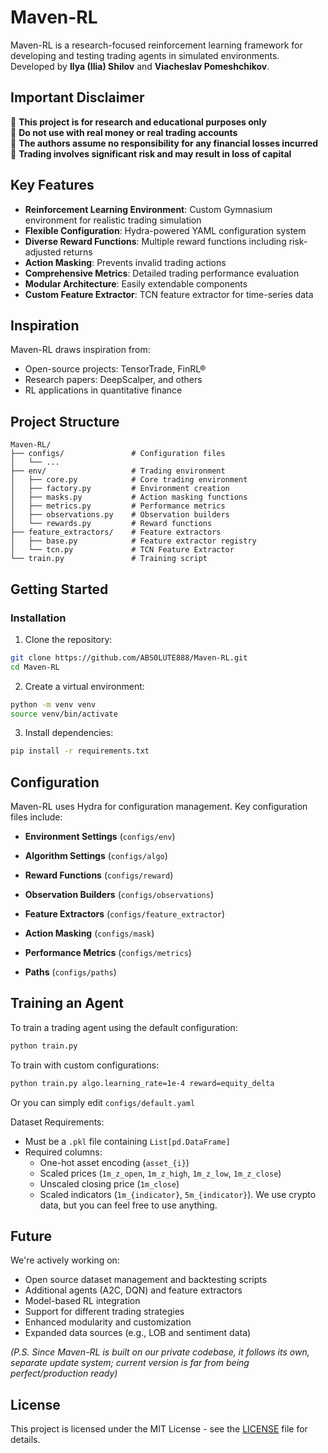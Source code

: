 # Maven-RL
Maven-RL is a research-focused reinforcement learning framework for developing and testing trading agents in simulated
environments. Developed by **Ilya (Ilia) Shilov** and **Viacheslav Pomeshchikov**.

## Important Disclaimer

🚫 **This project is for research and educational purposes only**  
🚫 **Do not use with real money or real trading accounts**  
🚫 **The authors assume no responsibility for any financial losses incurred**  
🚫 **Trading involves significant risk and may result in loss of capital**

## Key Features

- **Reinforcement Learning Environment**: Custom Gymnasium environment for realistic trading simulation
- **Flexible Configuration**: Hydra-powered YAML configuration system
- **Diverse Reward Functions**: Multiple reward functions including risk-adjusted returns
- **Action Masking**: Prevents invalid trading actions
- **Comprehensive Metrics**: Detailed trading performance evaluation
- **Modular Architecture**: Easily extendable components
- **Custom Feature Extractor**: TCN feature extractor for time-series data

## Inspiration

Maven-RL draws inspiration from:

- Open-source projects: TensorTrade, FinRL®
- Research papers: DeepScalper, and others
- RL applications in quantitative finance

## Project Structure

```
Maven-RL/
├── configs/               # Configuration files
│   └── ...
├── env/                   # Trading environment
│   ├── core.py            # Core trading environment
│   ├── factory.py         # Environment creation
│   ├── masks.py           # Action masking functions
│   ├── metrics.py         # Performance metrics
│   ├── observations.py    # Observation builders
│   └── rewards.py         # Reward functions
├── feature_extractors/    # Feature extractors
│   ├── base.py            # Feature extractor registry
│   └── tcn.py             # TCN Feature Extractor
└── train.py               # Training script
```

## Getting Started

### Installation

1. Clone the repository:

```bash
git clone https://github.com/ABS0LUTE888/Maven-RL.git
cd Maven-RL
```

2. Create a virtual environment:

```bash
python -m venv venv
source venv/bin/activate
```

3. Install dependencies:

```bash
pip install -r requirements.txt
```

## Configuration

Maven-RL uses Hydra for configuration management. Key configuration files include:

- **Environment Settings** (`configs/env`)

- **Algorithm Settings** (`configs/algo`)

- **Reward Functions** (`configs/reward`)

- **Observation Builders** (`configs/observations`)

- **Feature Extractors** (`configs/feature_extractor`)

- **Action Masking** (`configs/mask`)

- **Performance Metrics** (`configs/metrics`)

- **Paths** (`configs/paths`)

## Training an Agent

To train a trading agent using the default configuration:

```bash
python train.py
```

To train with custom configurations:

```bash
python train.py algo.learning_rate=1e-4 reward=equity_delta
```

Or you can simply edit `configs/default.yaml`

Dataset Requirements:

- Must be a `.pkl` file containing `List[pd.DataFrame]`
- Required columns:
    - One-hot asset encoding (`asset_{i}`)
    - Scaled prices (`1m_z_open`, `1m_z_high`, `1m_z_low`, `1m_z_close`)
    - Unscaled closing price (`1m_close`)
    - Scaled indicators (`1m_{indicator}`, `5m_{indicator}`). We use crypto data, but you can feel free to use
      anything.

## Future

We're actively working on:

- Open source dataset management and backtesting scripts
- Additional agents (A2C, DQN) and feature extractors
- Model-based RL integration
- Support for different trading strategies
- Enhanced modularity and customization
- Expanded data sources (e.g., LOB and sentiment data)

_(P.S. Since Maven-RL is built on our private codebase, it follows its own, separate update system;
current version is far from being perfect/production ready)_

## License

This project is licensed under the MIT License - see the [LICENSE](LICENSE) file for details.